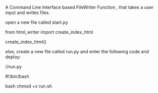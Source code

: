 A Command Line Interface based FileWriter Function , that takes a user input and writes files. 

open a new file called start.py

from html_writer import create_index_html

create_index_html()

else,
create a new file called run.py and enter the following code and deploy:

//run.py

#!/bin/bash

bash chmod +x run.sh
